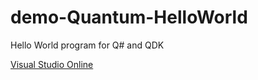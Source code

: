 # demo-Quantum-HelloWorld
Hello World program for Q# and QDK

[Visual Studio Online](https://env.new?name=Q#%20Hello%20World&repo=azure-octo/demo-Quantum-HelloWorld)
